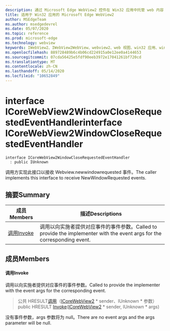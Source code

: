 ```yaml
---
description: 通过 Microsoft Edge WebView2 控件在 Win32 应用中托管 web 内容
title: 适用于 Win32 应用的 Microsoft Edge WebView2
author: MSEdgeTeam
ms.author: msedgedevrel
ms.date: 05/07/2020
ms.topic: reference
ms.prod: microsoft-edge
ms.technology: webview
keywords: IWebView2、IWebView2WebView、webview2、web 视图、win32 应用、win32、edge、ICoreWebView2、ICoreWebView2Controller、浏览器控件、边缘 html
ms.openlocfilehash: 889728489b6c4b06cd224915a0e12ee0a4144653
ms.sourcegitcommit: 07cda56425e5fdf90eeb3972e17041261bf720cd
ms.translationtype: MT
ms.contentlocale: zh-CN
ms.lasthandoff: 05/14/2020
ms.locfileid: "10652849"
---
```

# <span data-ttu-id="f9dbc-104">interface ICoreWebView2WindowCloseRequestedEventHandler</span><span class="sxs-lookup"><span data-stu-id="f9dbc-104">interface ICoreWebView2WindowCloseRequestedEventHandler</span></span> 

```
interface ICoreWebView2WindowCloseRequestedEventHandler
  : public IUnknown
```

<span data-ttu-id="f9dbc-105">调用方实现此接口以接收 Webview.newwindowrequested 事件。</span><span class="sxs-lookup"><span data-stu-id="f9dbc-105">The caller implements this interface to receive NewWindowRequested events.</span></span>

## <span data-ttu-id="f9dbc-106">摘要</span><span class="sxs-lookup"><span data-stu-id="f9dbc-106">Summary</span></span>

 <span data-ttu-id="f9dbc-107">成员</span><span class="sxs-lookup"><span data-stu-id="f9dbc-107">Members</span></span>                        | <span data-ttu-id="f9dbc-108">描述</span><span class="sxs-lookup"><span data-stu-id="f9dbc-108">Descriptions</span></span>
--------------------------------|---------------------------------------------
[<span data-ttu-id="f9dbc-109">调用</span><span class="sxs-lookup"><span data-stu-id="f9dbc-109">Invoke</span></span>](#invoke) | <span data-ttu-id="f9dbc-110">调用以向实施者提供对应事件的事件参数。</span><span class="sxs-lookup"><span data-stu-id="f9dbc-110">Called to provide the implementer with the event args for the corresponding event.</span></span>

## <span data-ttu-id="f9dbc-111">成员</span><span class="sxs-lookup"><span data-stu-id="f9dbc-111">Members</span></span>

#### <span data-ttu-id="f9dbc-112">调用</span><span class="sxs-lookup"><span data-stu-id="f9dbc-112">Invoke</span></span> 

<span data-ttu-id="f9dbc-113">调用以向实施者提供对应事件的事件参数。</span><span class="sxs-lookup"><span data-stu-id="f9dbc-113">Called to provide the implementer with the event args for the corresponding event.</span></span>

> <span data-ttu-id="f9dbc-114">公共 HRESULT[调用](#invoke)（[ICoreWebView2](icorewebview2.md) \* sender、IUnknown \* 参数）</span><span class="sxs-lookup"><span data-stu-id="f9dbc-114">public HRESULT [Invoke](#invoke)([ICoreWebView2](icorewebview2.md) \* sender, IUnknown \* args)</span></span>

<span data-ttu-id="f9dbc-115">没有事件参数，args 参数将为 null。</span><span class="sxs-lookup"><span data-stu-id="f9dbc-115">There are no event args and the args parameter will be null.</span></span>

